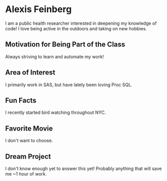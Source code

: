 # Alexis Feinberg
I am a public health researcher interested in deepening my knowledge of code! I love being active in the outdoors and taking on new hobbies.

## Motivation for Being Part of the Class
Always striving to learn and automate my work!

## Area of Interest
I primarily work in SAS, but have lately been loving Proc SQL.

## Fun Facts
I recently started bird watching throughout NYC.

## Favorite Movie
I don't want to choose.

## Dream Project
I don't know enough yet to answer this yet! Probably anything that will save me ~1 hour of work. 

